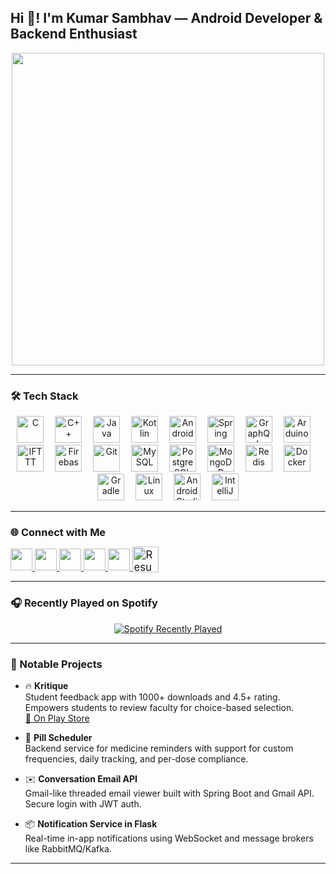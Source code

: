 <h2 align="left">Hi 👋! I'm Kumar Sambhav — Android Developer & Backend Enthusiast</h2>

<div align="center">
  <img src="https://user-images.githubusercontent.com/74038190/225813708-98b745f2-7d22-48cf-9150-083f1b00d6c9.gif" width="500" />
<!--   <img src="https://github.com/Anmol-Baranwal/Cool-GIFs-For-GitHub/assets/74038190/7d484dc9-68a9-4ee6-a767-aea59035c12d" width="500"> -->
<!--   <img src="https://user-images.githubusercontent.com/74038190/212284100-561aa473-3905-4a80-b561-0d28506553ee.gif" width="700"> -->
</div>

---


### 🛠️ Tech Stack

<div align="center">
  <img src="https://cdn.jsdelivr.net/gh/devicons/devicon/icons/c/c-original.svg" height="43" alt="C" />
  <img width="10" />
  <img src="https://cdn.jsdelivr.net/gh/devicons/devicon/icons/cplusplus/cplusplus-original.svg" height="43" alt="C++" />
  <img width="10" />
  <img src="https://cdn.jsdelivr.net/gh/devicons/devicon/icons/java/java-original.svg" height="43" alt="Java" />
  <img width="10" />
  <img src="https://cdn.jsdelivr.net/gh/devicons/devicon/icons/kotlin/kotlin-original.svg" height="43" alt="Kotlin" />
  <img width="10" />
  <img src="https://cdn.jsdelivr.net/gh/devicons/devicon/icons/android/android-original.svg" height="43" alt="Android" />
  <img width="10" />
  <img src="https://cdn.jsdelivr.net/gh/devicons/devicon/icons/spring/spring-original.svg" height="43" alt="Spring" />
  <img width="10" />
  <img src="https://cdn.jsdelivr.net/gh/devicons/devicon/icons/graphql/graphql-plain.svg" height="43" alt="GraphQL" />
  <img width="10" />
  <img src="https://cdn.jsdelivr.net/gh/devicons/devicon/icons/arduino/arduino-original.svg" height="43" alt="Arduino" />
  <img width="10" />
  <img src="https://cdn.jsdelivr.net/gh/devicons/devicon/icons/ifttt/ifttt-original.svg" height="43" alt="IFTTT" />
  <img width="10" />
  <img src="https://cdn.jsdelivr.net/gh/devicons/devicon/icons/firebase/firebase-plain.svg" height="43" alt="Firebase" />
  <img width="10" />
  <img src="https://cdn.jsdelivr.net/gh/devicons/devicon/icons/git/git-original.svg" height="43" alt="Git" />
  <img width="10" />
  <img src="https://cdn.jsdelivr.net/gh/devicons/devicon/icons/mysql/mysql-original.svg" height="43" alt="MySQL" />
  <img width="10" />
  <img src="https://cdn.jsdelivr.net/gh/devicons/devicon/icons/postgresql/postgresql-original.svg" height="43" alt="PostgreSQL" />
  <img width="10" />
  <img src="https://cdn.jsdelivr.net/gh/devicons/devicon/icons/mongodb/mongodb-original.svg" height="43" alt="MongoDB" />
  <img width="10" />
  <img src="https://cdn.jsdelivr.net/gh/devicons/devicon/icons/redis/redis-original.svg" height="43" alt="Redis" />
  <img width="10" />
  <img src="https://cdn.jsdelivr.net/gh/devicons/devicon/icons/docker/docker-original.svg" height="43" alt="Docker" />
  <img width="10" />
  <img src="https://cdn.jsdelivr.net/gh/devicons/devicon/icons/gradle/gradle-original.svg" height="43" alt="Gradle" />
  <img width="10" />
  <img src="https://cdn.jsdelivr.net/gh/devicons/devicon/icons/linux/linux-original.svg" height="43" alt="Linux" />
  <img width="10" />
  <img src="https://cdn.jsdelivr.net/gh/devicons/devicon/icons/androidstudio/androidstudio-original.svg" height="43" alt="Android Studio" />
  <img width="10" />
  <img src="https://cdn.jsdelivr.net/gh/devicons/devicon/icons/intellij/intellij-original.svg" height="43" alt="IntelliJ" />
</div>

---

### 🌐 Connect with Me

<div align="left">
  <a href="https://www.instagram.com/kumaar.apk/" target="_blank">
    <img src="https://img.shields.io/static/v1?message=Instagram&logo=instagram&label=&color=E4405F&logoColor=white&style=for-the-badge" height="35" />
  </a>
  <a href="https://discordapp.com/users/1122745592829972590" target="_blank">
    <img src="https://img.shields.io/static/v1?message=Discord&logo=discord&label=&color=7289DA&logoColor=white&style=for-the-badge" height="35" />
  </a>
  <a href="mailto:sambhav26k@gmail.com" target="_blank">
    <img src="https://img.shields.io/static/v1?message=Gmail&logo=gmail&label=&color=D14836&logoColor=white&style=for-the-badge" height="35" />
  </a>
  <a href="https://www.linkedin.com/in/kumaar/" target="_blank">
    <img src="https://img.shields.io/static/v1?message=LinkedIn&logo=linkedin&label=&color=0077B5&logoColor=white&style=for-the-badge" height="35" />
  </a>
  <a href="https://x.com/sambhav26k" target="_blank">
    <img src="https://img.shields.io/static/v1?message=Twitter&logo=twitter&label=&color=1DA1F2&logoColor=white&style=for-the-badge" height="35" />
  </a>
  <a href="https://drive.google.com/file/d/1KVMJUiT_9334I8vO7Ta2U2CRZdVqv3dV/view?usp=sharing" target="_blank">
    <img 
      src="https://img.shields.io/badge/RESUME-0077B5?style=for-the-badge&logo=googledrive&logoColor=white&color=4CAF50" 
      alt="Resume" 
      style="transform: scale(1.2); transform-origin: left;" 
      height="35"
    />
  </a>
</div>

---

### 🎧 Recently Played on Spotify

<div align="center">
  <a href="https://open.spotify.com/user/n7sxidpi4zubvfe94fuj1hlqe" target="_blank">
    <img src="https://spotify-recently-played-readme.vercel.app/api?user=n7sxidpi4zubvfe94fuj1hlqe&count=3&unique=true" alt="Spotify Recently Played" />
  </a>
</div>

---

### 🚀 Notable Projects

- 🔥 **Kritique**  
  Student feedback app with 1000+ downloads and 4.5+ rating. Empowers students to review faculty for choice-based selection.  
  [📱 On Play Store](https://play.google.com/store/apps/details?id=in.iot.lab.kritique)

- 💊 **Pill Scheduler**  
  Backend service for medicine reminders with support for custom frequencies, daily tracking, and per-dose compliance.

- ✉️ **Conversation Email API**  
  Gmail-like threaded email viewer built with Spring Boot and Gmail API. Secure login with JWT auth.

- 📦 **Notification Service in Flask**  
  Real-time in-app notifications using WebSocket and message brokers like RabbitMQ/Kafka.

---

